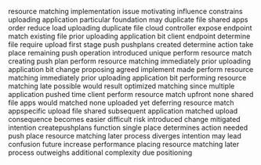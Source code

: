 resource matching implementation issue motivating influence constrains uploading application particular foundation may duplicate file shared apps order reduce load uploading duplicate file cloud controller expose endpoint match existing file prior uploading application bit client endpoint determine file require upload first stage push pushplans created determine action take place remaining push operation introduced unique perform resource match creating push plan perform resource matching immediately prior uploading application bit change proposing agreed implement made perform resource matching immediately prior uploading application bit performing resource matching late possible would result optimized matching since multiple application pushed time client perform resource match upfront none shared file apps would matched none uploaded yet deferring resource match appspecific upload file shared subsequent application matched upload consequence becomes easier difficult risk introduced change mitigated intention createpushplans function single place determines action needed push place resource matching later process diverges intention may lead confusion future increase performance placing resource matching later process outweighs additional complexity due positioning